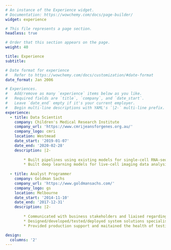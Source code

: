 ```yaml
---
# An instance of the Experience widget.
# Documentation: https://wowchemy.com/docs/page-builder/
widget: experience

# This file represents a page section.
headless: true

# Order that this section appears on the page.
weight: 40

title: Experience
subtitle:

# Date format for experience
#   Refer to https://wowchemy.com/docs/customization/#date-format
date_format: Jan 2006

# Experiences.
#   Add/remove as many `experience` items below as you like.
#   Required fields are `title`, `company`, and `date_start`.
#   Leave `date_end` empty if it's your current employer.
#   Begin multi-line descriptions with YAML's `|2-` multi-line prefix.
experience:
  - title: Data Scientist
    company: Children's Medical Research Institute
    company_url: 'https://www.cmrijeansforgenes.org.au/'
    company_logo: cmri
    location: Westmead
    date_start: '2019-01-07'
    date_end: '2020-02-28'
    description: |2-
        
        * Built pipelines using existing models for single-cell RNA-seq analysis in mouse developmental biology
        * Built deep learning models for live-cell imaging data analysis
        
  - title: Analyst Programmer
    company: Goldman Sachs
    company_url: 'https://www.goldmansachs.com/'
    company_logo: gs
    location: Melbourne
    date_start: '2014-11-10'
    date_end: '2017-12-31'
    description: |2-
        
        * Communicated with business stakeholders and liaised regarding project scope with ongoing updates
        * Designed/developed/tested/deployed system solutions specialised in Goldman Sachs Electronic Trading (GSET)business flow
        * Provided production support and maitained the health of testing environment

design:
  columns: '2'
---
```

